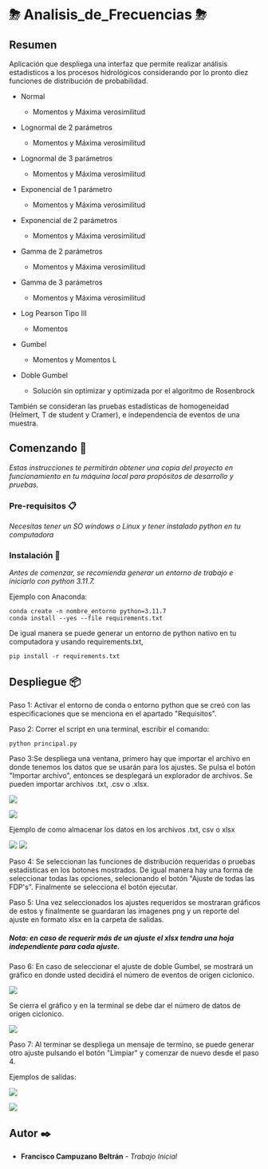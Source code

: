 # ⛈   Analisis_de_Frecuencias   ⛈

## Resumen

Aplicación que despliega una interfaz que permite realizar análisis estadisticos a los procesos hidrológicos 
considerando por lo pronto diez funciones de distribución de probabilidad.

* Normal
    * Momentos y Máxima verosimilitud

* Lognormal de 2 parámetros
    * Momentos y Máxima verosimilitud

* Lognormal de 3 parámetros
    * Momentos y Máxima verosimilitud

* Exponencial de 1 parámetro
    * Momentos y Máxima verosimilitud

* Exponencial de 2 parámetros
    * Momentos y Máxima verosimilitud

* Gamma de 2 parámetros
    * Momentos y Máxima verosimilitud

* Gamma de 3 parámetros
    * Momentos y Máxima verosimilitud

* Log Pearson Tipo III
    * Momentos

* Gumbel
    * Momentos y Momentos L

* Doble Gumbel
    * Solución sin optimizar y optimizada por el algoritmo de Rosenbrock

También se consideran las pruebas estadísticas de homogeneidad (Helmert, T de student y Cramer),  e independencia de eventos de una muestra. 

## Comenzando 🚀

_Estas instrucciones te permitirán obtener una copia del proyecto en funcionamiento en tu máquina local para propósitos de desarrollo y pruebas._

### Pre-requisitos 📋

_Necesitas tener un SO windows o Linux y tener instalado python en tu computadora_

### Instalación 🔧

_Antes de comenzar, se recomienda generar un entorno de trabajo e iniciarlo con python 3.11.7._

Ejemplo con Anaconda:

```
conda create -n nombre_entorno python=3.11.7
conda install --yes --file requirements.txt
```
De igual manera se puede generar un entorno de python nativo en tu computadora y usando requirements.txt,

```
pip install -r requirements.txt
```
## Despliegue 📦

Paso 1: Activar el entorno de conda o entorno python que se creó con las especificaciones que se menciona en el apartado "Requisitos".

Paso 2: Correr el script en una terminal, escribir el comando:

```
python principal.py
```
Paso 3:Se despliega una ventana, primero hay que importar el archivo en donde tenemos los datos que se usarán para los ajustes. Se pulsa el botón "Importar archivo", entonces se desplegará un explorador de archivos. Se pueden importar archivos .txt, .csv o .xlsx.

![](image/interfaz_0.png)

![](image/explorador.jpg)

Ejemplo de como almacenar los datos en los archivos .txt, csv o xlsx

![](image/ejemplo_txt_csv.png) ![](image/ejemplo_xlsx.png)

Paso 4: Se seleccionan las funciones de distribución requeridas o pruebas estadísticas en los botones mostrados. De igual manera hay una forma de seleccionar todas las opciones, selecionando el botón "Ajuste de todas las FDP's". Finalmente se selecciona el botón ejecutar.

Paso 5: Una vez seleccionados los ajustes requeridos se mostraran gráficos de estos y finalmente se guardaran las imagenes png y un reporte del ajuste en formato xlsx en la carpeta de salidas.

##### Nota: en caso de requerir más de un ajuste el xlsx tendra una hoja independiente para cada ajuste.

Paso 6: En caso de seleccionar el ajuste de doble Gumbel, se mostrará un gráfico en donde usted decidirá el número de eventos de origen ciclonico.

![](image/gumbel.png)

Se cierra el gráfico y en la terminal se debe dar el número de datos de origen ciclonico.

![](image/dgumbel.png)

Paso 7: Al terminar se despliega un mensaje de termino, se puede generar otro ajuste pulsando el botón "Limpiar" y comenzar de nuevo desde el paso 4.

Ejemplos de salidas:

![](image/salida_xlsx.png)

![](image/salidas.png)

## Autor ✒️

* **Francisco Campuzano Beltrán** - *Trabajo Inicial*
